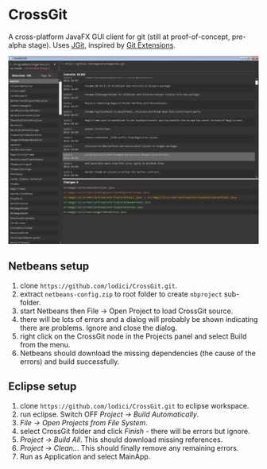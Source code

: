 # CrossGit
A cross-platform JavaFX GUI client for git (still at proof-of-concept, pre-alpha stage). Uses [JGit](https://github.com/eclipse/jgit), inspired by [Git Extensions](https://github.com/gitextensions/gitextensions).

![alt tag](https://github.com/lodici/CrossGit/blob/master/readme.png)

## Netbeans setup
1. clone ``https://github.com/lodici/CrossGit.git``.
2. extract ``netbeans-config.zip`` to root folder to create ``nbproject`` sub-folder.
3. start Netbeans then File -> Open Project to load CrossGit source.
4. there will be lots of errors and a dialog will probably be shown indicating there are problems. Ignore and close the dialog.
5. right click on the CrossGit node in the Projects panel and select Build from the menu.
6. Netbeans should download the missing dependencies (the cause of the errors) and build successfully.

## Eclipse setup
1. clone ``https://github.com/lodici/CrossGit.git`` to eclipse workspace.
2. run eclipse. Switch OFF *Project -> Build Automatically*.
3. *File -> Open Projects from File System*.
4. select CrossGit folder and click *Finish* - there will be errors but ignore.
5. *Project -> Build All*. This should download missing references.
6. *Project -> Clean..*. This should finally remove any remaining errors.
7. Run as Application and select MainApp.

